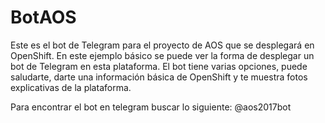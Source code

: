 # BotAOS

Este es el bot de Telegram para el proyecto de AOS que se desplegará en OpenShift. En este ejemplo básico se puede 
ver la forma de desplegar un bot de Telegram en esta plataforma. El bot tiene varias opciones, puede saludarte, darte una
información básica de OpenShift y te muestra fotos explicativas de la plataforma. 

Para encontrar el bot en telegram buscar lo siguiente: @aos2017bot


